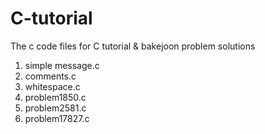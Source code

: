 # C-tutorial

The c code files for C tutorial & bakejoon problem solutions

1) simple message.c
2) comments.c
3) whitespace.c
4) problem1850.c
5) problem2581.c
6) problem17827.c
